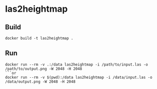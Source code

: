 # las2heightmap

## Build

```
docker build -t las2heightmap .
```

## Run

```
docker run --rm -v .:/data las2heightmap -i /path/to/input.las -o /path/to/output.png -W 2048 -H 2048
```or
docker run --rm -v $(pwd):/data las2heightmap -i /data/input.las -o /data/output.png -W 2048 -H 2048

